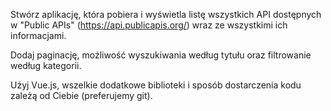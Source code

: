 ﻿Stwórz aplikację, która pobiera i wyświetla listę wszystkich API dostępnych w "Public APIs" (https://api.publicapis.org/) wraz ze wszystkimi ich informacjami.

Dodaj paginację, możliwość wyszukiwania według tytułu oraz filtrowanie według kategorii.

Użyj Vue.js, wszelkie dodatkowe biblioteki i sposób dostarczenia kodu zależą od Ciebie (preferujemy git).